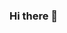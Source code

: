 ### Hi there 👋
<!--
**AntonioMacek/AntonioMacek** is a ✨ _special_ ✨ repository because its `README.md` (this file) appears on your GitHub profile.


